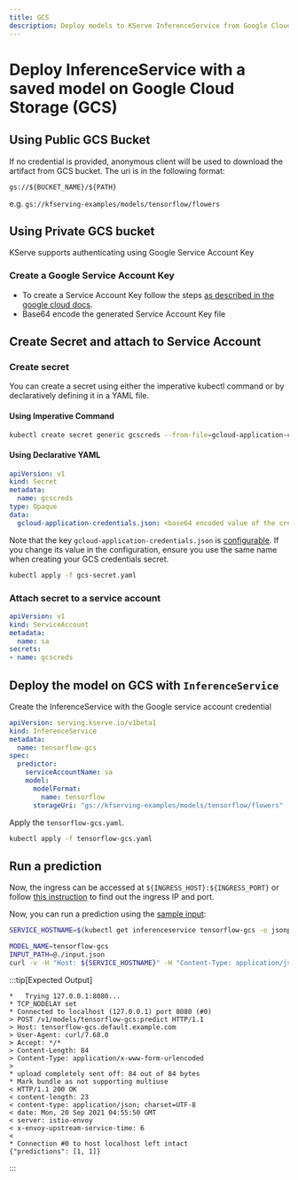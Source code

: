```yaml
---
title: GCS
description: Deploy models to KServe InferenceService from Google Cloud Storage (GCS), with support for both public and private buckets.
---
```


# Deploy InferenceService with a saved model on Google Cloud Storage (GCS)

## Using Public GCS Bucket

If no credential is provided, anonymous client will be used to download the artifact from GCS bucket.
The uri is in the following format:

```
gs://${BUCKET_NAME}/${PATH}
```

e.g. ```gs://kfserving-examples/models/tensorflow/flowers```

## Using Private GCS bucket

KServe supports authenticating using Google Service Account Key

### Create a Google Service Account Key

* To create a Service Account Key follow the steps [as described in the google cloud docs](https://cloud.google.com/iam/docs/keys-create-delete#iam-service-account-keys-create-console).
* Base64 encode the generated Service Account Key file

## Create Secret and attach to Service Account

### Create secret

You can create a secret using either the imperative kubectl command or by declaratively defining it in a YAML file.

#### Using Imperative Command

```bash
kubectl create secret generic gcscreds --from-file=gcloud-application-credentials.json=/path/to/gcloud-application-credentials.json
```

#### Using Declarative YAML

```yaml
apiVersion: v1
kind: Secret
metadata:
  name: gcscreds
type: Opaque
data:
  gcloud-application-credentials.json: <base64 encoded value of the credential file>
```

Note that the key `gcloud-application-credentials.json` is [configurable](https://github.com/kserve/kserve/blob/20c5a5244b8b94569aacdc44988da34643aeff2e/config/configmap/inferenceservice.yaml#L144). If you change its value in the configuration, ensure you use the same name when creating your GCS credentials secret.

```bash
kubectl apply -f gcs-secret.yaml
```

### Attach secret to a service account

```yaml
apiVersion: v1
kind: ServiceAccount
metadata:
  name: sa
secrets:
- name: gcscreds
```

## Deploy the model on GCS with `InferenceService`

Create the InferenceService with the Google service account credential

```yaml
apiVersion: serving.kserve.io/v1beta1
kind: InferenceService
metadata:
  name: tensorflow-gcs
spec:
  predictor:
    serviceAccountName: sa
    model:
      modelFormat:
        name: tensorflow
      storageUri: "gs://kfserving-examples/models/tensorflow/flowers"
```
Apply the `tensorflow-gcs.yaml`.

```bash
kubectl apply -f tensorflow-gcs.yaml
```

## Run a prediction

Now, the ingress can be accessed at `${INGRESS_HOST}:${INGRESS_PORT}` or follow [this instruction](../../../getting-started/predictive-first-isvc.md#4-determine-the-ingress-ip-and-ports)
to find out the ingress IP and port.

Now, you can run a prediction using the [sample input](../../predictive-inference/frameworks/tensorflow/input.json):

```bash
SERVICE_HOSTNAME=$(kubectl get inferenceservice tensorflow-gcs -o jsonpath='{.status.url}' | cut -d "/" -f 3)

MODEL_NAME=tensorflow-gcs
INPUT_PATH=@./input.json
curl -v -H "Host: ${SERVICE_HOSTNAME}" -H "Content-Type: application/json" http://${INGRESS_HOST}:${INGRESS_PORT}/v1/models/$MODEL_NAME:predict -d $INPUT_PATH
```

:::tip[Expected Output]

```
*   Trying 127.0.0.1:8080...
* TCP_NODELAY set
* Connected to localhost (127.0.0.1) port 8080 (#0)
> POST /v1/models/tensorflow-gcs:predict HTTP/1.1
> Host: tensorflow-gcs.default.example.com
> User-Agent: curl/7.68.0
> Accept: */*
> Content-Length: 84
> Content-Type: application/x-www-form-urlencoded
>
* upload completely sent off: 84 out of 84 bytes
* Mark bundle as not supporting multiuse
< HTTP/1.1 200 OK
< content-length: 23
< content-type: application/json; charset=UTF-8
< date: Mon, 20 Sep 2021 04:55:50 GMT
< server: istio-envoy
< x-envoy-upstream-service-time: 6
<
* Connection #0 to host localhost left intact
{"predictions": [1, 1]}
```

:::
